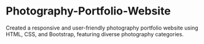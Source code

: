 # Photography-Portfolio-Website
Created a responsive and user-friendly photography portfolio website using HTML, CSS, and Bootstrap, featuring diverse photography categories.

